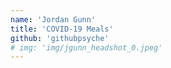 ```yaml
---
name: 'Jordan Gunn'
title: 'COVID-19 Meals'
github: 'githubpsyche'
# img: 'img/jgunn_headshot_0.jpeg'
---
```

